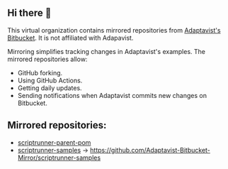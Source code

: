 ## Hi there 👋

This virtual organization contains mirrored repositories from [Adaptavist's Bitbucket](https://bitbucket.org/Adaptavist/).
It is not affiliated with Adapavist.

Mirroring simplifies tracking changes in Adaptavist's examples. The mirrored repositories allow:
- GitHub forking.
- Using GitHub Actions.
- Getting daily updates.
- Sending notifications when Adaptavist commits new changes on Bitbucket.

## Mirrored repositories:

* [scriptrunner-parent-pom](https://bitbucket.org/Adaptavist/scriptrunner-parent-pom) 
* [scriptrunner-samples](https://bitbucket.org/Adaptavist/scriptrunner-samples) -> https://github.com/Adaptavist-Bitbucket-Mirror/scriptrunner-samples
